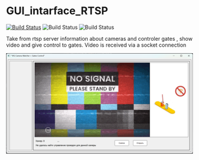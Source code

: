 # GUI_intarface_RTSP
[![Build Status](https://img.shields.io/badge/python-3.10-green)](https://www.python.org/downloads/) ![Build Status](https://img.shields.io/badge/PyQT-5-orange) ![Build Status](https://img.shields.io/badge/pillow-10.3.0-orange) 

Take from rtsp server information about cameras and controler gates , show video and give control to gates. Video is received via a socket connection

<img src="main_gui_window.png" alt="Загрузка данных" width="600">
